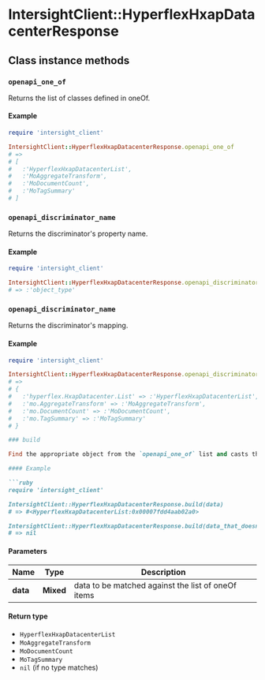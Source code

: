 # IntersightClient::HyperflexHxapDatacenterResponse

## Class instance methods

### `openapi_one_of`

Returns the list of classes defined in oneOf.

#### Example

```ruby
require 'intersight_client'

IntersightClient::HyperflexHxapDatacenterResponse.openapi_one_of
# =>
# [
#   :'HyperflexHxapDatacenterList',
#   :'MoAggregateTransform',
#   :'MoDocumentCount',
#   :'MoTagSummary'
# ]
```

### `openapi_discriminator_name`

Returns the discriminator's property name.

#### Example

```ruby
require 'intersight_client'

IntersightClient::HyperflexHxapDatacenterResponse.openapi_discriminator_name
# => :'object_type'
```

### `openapi_discriminator_name`

Returns the discriminator's mapping.

#### Example

```ruby
require 'intersight_client'

IntersightClient::HyperflexHxapDatacenterResponse.openapi_discriminator_mapping
# =>
# {
#   :'hyperflex.HxapDatacenter.List' => :'HyperflexHxapDatacenterList',
#   :'mo.AggregateTransform' => :'MoAggregateTransform',
#   :'mo.DocumentCount' => :'MoDocumentCount',
#   :'mo.TagSummary' => :'MoTagSummary'
# }

### build

Find the appropriate object from the `openapi_one_of` list and casts the data into it.

#### Example

```ruby
require 'intersight_client'

IntersightClient::HyperflexHxapDatacenterResponse.build(data)
# => #<HyperflexHxapDatacenterList:0x00007fdd4aab02a0>

IntersightClient::HyperflexHxapDatacenterResponse.build(data_that_doesnt_match)
# => nil
```

#### Parameters

| Name | Type | Description |
| ---- | ---- | ----------- |
| **data** | **Mixed** | data to be matched against the list of oneOf items |

#### Return type

- `HyperflexHxapDatacenterList`
- `MoAggregateTransform`
- `MoDocumentCount`
- `MoTagSummary`
- `nil` (if no type matches)

